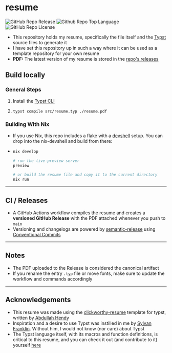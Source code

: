 # resume
![GitHub Repo Release](https://img.shields.io/github/v/release/vaisriv/resume) ![Github Repo Top Language](https://img.shields.io/github/languages/top/vaisriv/resume) ![GitHub Repo License](https://img.shields.io/github/license/vaisriv/resume)

- This repository holds my resume, specifically the file itself and the [Typst](https://typst.app/) source files to generate it
- I have set this repository up in such a way where it can be used as a template repository for your own resume
- **PDF:** The latest version of my resume is stored in the [repo's releases](https://github.com/vaisriv/resume/releases/latest)

## Build locally

### General Steps

1. Install the [Typst CLI](https://typst.app/open-source/#download)
2. ```bash
   typst compile src/resume.typ ./resume.pdf
   ```

### Building With Nix

- If you use Nix, this repo includes a flake with a [devshell](https://numtide.github.io/devshell/) setup. You can drop into the nix-devshell and build from there:
- ```bash
  nix develop

  # run the live-preview server
  preview

  # or build the resume file and copy it to the current directory
  nix run
  ```

---

## CI / Releases

- A GitHub Actions workflow compiles the resume and creates a **versioned GitHub Release** with the PDF attached whenever you push to `main`
- Versioning and changelogs are powered by [semantic-release](https://semantic-release.gitbook.io/semantic-release/) using [Conventional Commits](https://www.conventionalcommits.org/en/v1.0.0/)

---

## Notes

- The PDF uploaded to the Release is considered the canonical artifact
- If you rename the entry `.typ` file or move fonts, make sure to update the workflow and commands accordingly

---

## Acknowledgements

- This resume was made using the [clickworthy-resume](https://github.com/AbdullahHendy/clickworthy-resume/) template for typst, written by [Abdullah Hendy](https://www.linkedin.com/in/abdullah-hendy/)
- Inspiration and a desire to use Typst was instilled in me by [Sylvan Franklin](https://www.youtube.com/@sylvanfranklin/). Without him, I would not know (nor care) about Typst
- The Typst language itself, with its macros and function definitions, is critical to this resume, and you can check it out (and contribute to it) yourself [here](https://typst.app/)
